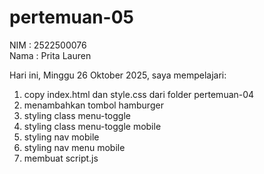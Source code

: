 # pertemuan-05

NIM : 2522500076<br>
Nama : Prita Lauren<br>

Hari ini, Minggu 26 Oktober 2025, saya mempelajari:
<ol>
    <li>copy index.html dan style.css dari folder pertemuan-04</li>
    <li>menambahkan tombol hamburger</li>
    <li>styling class menu-toggle</li>
    <li>styling class menu-toggle mobile</li>
    <li>styling nav mobile</li>
    <li>styling nav menu mobile</li>
    <li>membuat script.js</li>
</ol>

